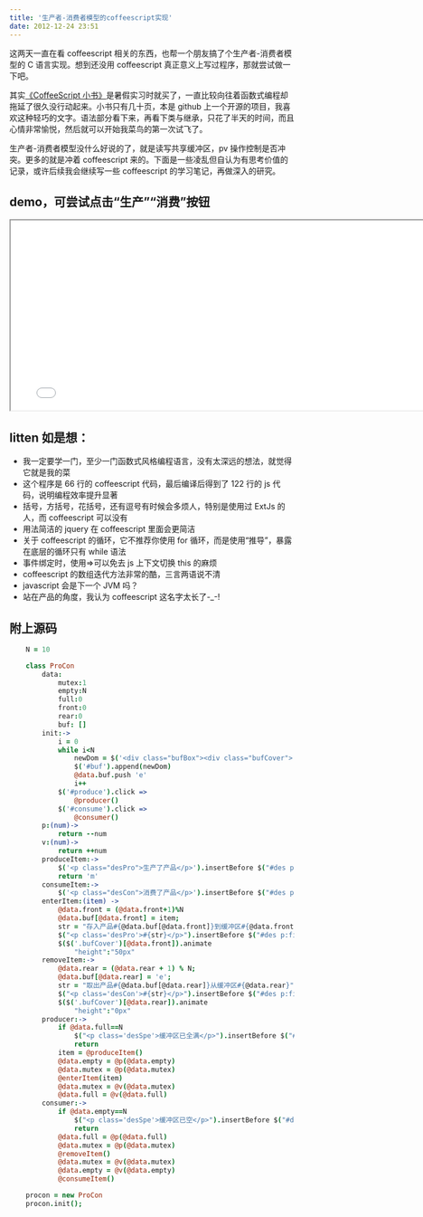```yaml
---
title: '生产者-消费者模型的coffeescript实现'
date: 2012-12-24 23:51
---
```


这两天一直在看 coffeescript 相关的东西，也帮一个朋友搞了个生产者-消费者模型的 C 语言实现。想到还没用 coffeescript 真正意义上写过程序，那就尝试做一下吧。

其实[《CoffeeScript 小书》](http://read.douban.com/ebook/198648/)是暑假实习时就买了，一直比较向往着函数式编程却拖延了很久没行动起来。小书只有几十页，本是 github 上一个开源的项目，我喜欢这种轻巧的文字。语法部分看下来，再看下类与继承，只花了半天的时间，而且心情非常愉悦，然后就可以开始我菜鸟的第一次试飞了。

生产者-消费者模型没什么好说的了，就是读写共享缓冲区，pv 操作控制是否冲突。更多的就是冲着 coffeescript 来的。下面是一些凌乱但自认为有思考价值的记录，或许后续我会继续写一些 coffeescript 的学习笔记，再做深入的研究。

<!-- more -->

## **demo，可尝试点击“生产”“消费”按钮**

<iframe src="/assets/demo/coffee_pc_demo/pro-con.html" width="780" height="336" scrolling="no"></iframe>

## **litten 如是想：**

- 我一定要学一门，至少一门函数式风格编程语言，没有太深远的想法，就觉得它就是我的菜
- 这个程序是 66 行的 coffeescript 代码，最后编译后得到了 122 行的 js 代码，说明编程效率提升显著
- 括号，方括号，花括号，还有逗号有时候会多烦人，特别是使用过 ExtJs 的人，而 coffeescript 可以没有
- 用法简洁的 jquery 在 coffeescript 里面会更简洁
- 关于 coffeescript 的循环，它不推荐你使用 for 循环，而是使用“推导”，暴露在底层的循环只有 while 语法
- 事件绑定时，使用=>可以免去 js 上下文切换 this 的麻烦
- coffeescript 的数组迭代方法非常的酷，三言两语说不清
- javascript 会是下一个 JVM 吗？
- 站在产品的角度，我认为 coffeescript 这名字太长了-\_-!

## **附上源码**

```coffeescript
	N = 10

	class ProCon
		data:
			mutex:1
			empty:N
			full:0
			front:0
			rear:0
			buf: []
		init:->
			i = 0
			while i<N
				newDom = $('<div class="bufBox"><div class="bufCover">'+i+'</div>'+i+'</div>')
				$('#buf').append(newDom)
				@data.buf.push 'e'
				i++
			$('#produce').click =>
				@producer()
			$('#consume').click =>
				@consumer()
		p:(num)->
			return --num
		v:(num)->
			return ++num
		produceItem:->
			$('<p class="desPro">生产了产品</p>').insertBefore $("#des p:first")
			return 'm'
		consumeItem:->
			$('<p class="desCon">消费了产品</p>').insertBefore $("#des p:first")
		enterItem:(item) ->
			@data.front = (@data.front+1)%N
			@data.buf[@data.front] = item;
			str = "存入产品#{@data.buf[@data.front]}到缓冲区#{@data.front}"
			$("<p class='desPro'>#{str}</p>").insertBefore $("#des p:first")
			$($('.bufCover')[@data.front]).animate
				"height":"50px"
		removeItem:->
			@data.rear = (@data.rear + 1) % N;
			@data.buf[@data.rear] = 'e';
			str = "取出产品#{@data.buf[@data.rear]}从缓冲区#{@data.rear}"
			$("<p class='desCon'>#{str}</p>").insertBefore $("#des p:first")
			$($('.bufCover')[@data.rear]).animate
				"height":"0px"
		producer:->
			if @data.full==N
				$("<p class='desSpe'>缓冲区已全满</p>").insertBefore $("#des p:first")
				return
			item = @produceItem()
			@data.empty = @p(@data.empty)
			@data.mutex = @p(@data.mutex)
			@enterItem(item)
			@data.mutex = @v(@data.mutex)
			@data.full = @v(@data.full)
		consumer:->
			if @data.empty==N
				$("<p class='desSpe'>缓冲区已空</p>").insertBefore $("#des p:first")
				return
			@data.full = @p(@data.full)
			@data.mutex = @p(@data.mutex)
			@removeItem()
			@data.mutex = @v(@data.mutex)
			@data.empty = @v(@data.empty)
			@consumeItem()

	procon = new ProCon
	procon.init();
```
